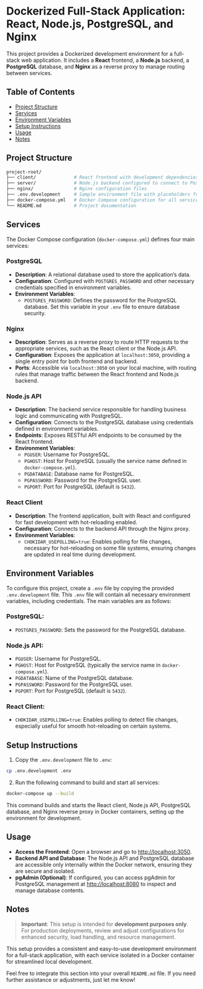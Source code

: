 # Dockerized Full-Stack Application: React, Node.js, PostgreSQL, and Nginx

This project provides a Dockerized development environment for a full-stack web application. It includes a **React** frontend, a **Node.js** backend, a **PostgreSQL** database, and **Nginx** as a reverse proxy to manage routing between services.

## Table of Contents

- [Project Structure](#project-structure)
- [Services](#services)
- [Environment Variables](#environment-variables)
- [Setup Instructions](#setup-instructions)
- [Usage](#usage)
- [Notes](#notes)

## Project Structure

```bash
project-root/
├── client/              # React frontend with development dependencies
├── server/              # Node.js backend configured to connect to PostgreSQL
├── nginx/               # Nginx configuration files
├── .env.development     # Sample environment file with placeholders for credentials
├── docker-compose.yml   # Docker Compose configuration for all services
└── README.md            # Project documentation
```

## Services

The Docker Compose configuration (`docker-compose.yml`) defines four main services:

### PostgreSQL
- **Description**: A relational database used to store the application’s data.
- **Configuration**: Configured with `POSTGRES_PASSWORD` and other necessary credentials specified in environment variables.
- **Environment Variables**:
  - `POSTGRES_PASSWORD`: Defines the password for the PostgreSQL database. Set this variable in your `.env` file to ensure database security.

### Nginx

- **Description**: Serves as a reverse proxy to route HTTP requests to the appropriate services, such as the React client or the Node.js API.
- **Configuration**: Exposes the application at `localhost:3050`, providing a single entry point for both frontend and backend.
- **Ports**: Accessible via `localhost:3050` on your local machine, with routing rules that manage traffic between the React frontend and Node.js backend.

### Node.js API
- **Description**: The backend service responsible for handling business logic and communicating with PostgreSQL.
- **Configuration**: Connects to the PostgreSQL database using credentials defined in environment variables.
- **Endpoints**: Exposes RESTful API endpoints to be consumed by the React frontend.
- **Environment Variables**:
  - `PGUSER`: Username for PostgreSQL.
  - `PGHOST`: Host for PostgreSQL (usually the service name defined in `docker-compose.yml`).
  - `PGDATABASE`: Database name for PostgreSQL.
  - `PGPASSWORD`: Password for the PostgreSQL user.
  - `PGPORT`: Port for PostgreSQL (default is `5432`).

### React Client
- **Description**: The frontend application, built with React and configured for fast development with hot-reloading enabled.
- **Configuration**: Connects to the backend API through the Nginx proxy.
- **Environment Variables**:
  - `CHOKIDAR_USEPOLLING=true`: Enables polling for file changes, necessary for hot-reloading on some file systems, ensuring changes are updated in real time during development.


## Environment Variables

To configure this project, create a `.env` file by copying the provided `.env.development` file. This `.env` file will contain all necessary environment variables, including credentials. The main variables are as follows:

### PostgreSQL:
- `POSTGRES_PASSWORD`: Sets the password for the PostgreSQL database.

### Node.js API:
- `PGUSER`: Username for PostgreSQL.
- `PGHOST`: Host for PostgreSQL (typically the service name in `docker-compose.yml`).
- `PGDATABASE`: Name of the PostgreSQL database.
- `PGPASSWORD`: Password for the PostgreSQL user.
- `PGPORT`: Port for PostgreSQL (default is `5432`).

### React Client:
- `CHOKIDAR_USEPOLLING=true`: Enables polling to detect file changes, especially useful for smooth hot-reloading on certain systems.

## Setup Instructions

1. Copy the `.env.development` file to `.env`:

```bash
cp .env.development .env
```

2. Run the following command to build and start all services:

```bash
docker-compose up --build 
```

This command builds and starts the React client, Node.js API, PostgreSQL database, and Nginx reverse proxy in Docker containers, setting up the environment for development.

## Usage

- **Access the Frontend**: Open a browser and go to [http://localhost:3050](http://localhost:3050).
- **Backend API and Database**: The Node.js API and PostgreSQL database are accessible only internally within the Docker network, ensuring they are secure and isolated.
- **pgAdmin (Optional)**: If configured, you can access pgAdmin for PostgreSQL management at [http://localhost:8080](http://localhost:8080) to inspect and manage database contents.

## Notes

> **Important**: This setup is intended for **development purposes only**. For production deployments, review and adjust configurations for enhanced security, load handling, and resource management.

This setup provides a consistent and easy-to-use development environment for a full-stack application, with each service isolated in a Docker container for streamlined local development.

Feel free to integrate this section into your overall `README.md` file. If you need further assistance or adjustments, just let me know!

